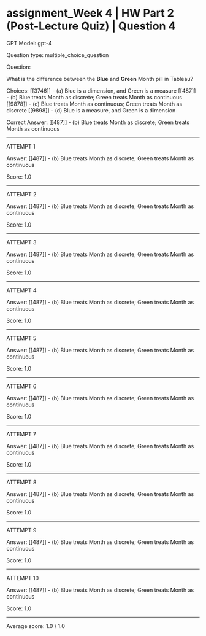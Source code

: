 # assignment_Week 4 | HW Part 2 (Post-Lecture Quiz) | Question 4

GPT Model: gpt-4

Question type: multiple_choice_question

Question:
<div><p>What is the difference between the <strong>Blue</strong>&nbsp;and <strong>Green</strong> Month pill in Tableau?</p></div>

Choices:
[[3746]] - (a) Blue is a dimension, and Green is a measure
[[487]] - (b) Blue treats Month as discrete; Green treats Month as continuous
[[9878]] - (c) Blue treats Month as continuous; Green treats Month as discrete
[[9898]] - (d) Blue is a measure, and Green is a dimension

Correct Answer:
[[487]] - (b) Blue treats Month as discrete; Green treats Month as continuous

****************************************

ATTEMPT 1

Answer: 
[[487]] - (b) Blue treats Month as discrete; Green treats Month as continuous

Score: 1.0

--------------------

ATTEMPT 2

Answer: 
[[487]] - (b) Blue treats Month as discrete; Green treats Month as continuous

Score: 1.0

--------------------

ATTEMPT 3

Answer: 
[[487]] - (b) Blue treats Month as discrete; Green treats Month as continuous

Score: 1.0

--------------------

ATTEMPT 4

Answer: 
[[487]] - (b) Blue treats Month as discrete; Green treats Month as continuous

Score: 1.0

--------------------

ATTEMPT 5

Answer: 
[[487]] - (b) Blue treats Month as discrete; Green treats Month as continuous

Score: 1.0

--------------------

ATTEMPT 6

Answer: 
[[487]] - (b) Blue treats Month as discrete; Green treats Month as continuous

Score: 1.0

--------------------

ATTEMPT 7

Answer: 
[[487]] - (b) Blue treats Month as discrete; Green treats Month as continuous

Score: 1.0

--------------------

ATTEMPT 8

Answer: 
[[487]] - (b) Blue treats Month as discrete; Green treats Month as continuous

Score: 1.0

--------------------

ATTEMPT 9

Answer: 
[[487]] - (b) Blue treats Month as discrete; Green treats Month as continuous

Score: 1.0

--------------------

ATTEMPT 10

Answer: 
[[487]] - (b) Blue treats Month as discrete; Green treats Month as continuous

Score: 1.0

--------------------

Average score: 1.0 / 1.0
